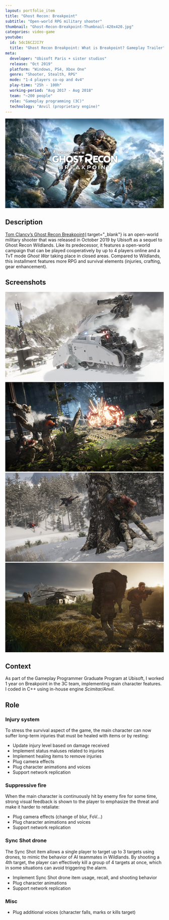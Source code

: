 ```yaml
---
layout: portfolio_item
title: "Ghost Recon: Breakpoint"
subtitle: "Open-world RPG military shooter"
thumbnail: "Ghost-Recon-Breakpoint-Thumbnail-420x420.jpg"
categories: video-game
youtube:
  id: 5dcI6CZJI7Y
  title: "Ghost Recon Breakpoint: What is Breakpoint? Gameplay Trailer"
meta:
  developer: "Ubisoft Paris + sister studios"
  release: "Oct 2019"
  platform: "Windows, PS4, Xbox One"
  genre: "Shooter, Stealth, RPG"
  mode: "1-4 players co-op and 4v4"
  play-time: "25h - 100h"
  working-period: "Aug 2017 - Aug 2018"
  team: "~200 people"
  role: "Gameplay programming (3C)"
  technology: "Anvil (proprietary engine)"
---
```

![Ghost Recon Breakpoint Banner](/assets/pictures/Ghost-Recon-Breakpoint-Title-1024x576.jpg)

## Description

[Tom Clancy’s Ghost Recon Breakpoint](https://www.ubisoft.com/en-gb/game/ghost-recon/breakpoint/game-info){:target="_blank"} is an open-world military shooter that was released in October 2019 by Ubisoft as a sequel to Ghost Recon Wildlands. Like its predecessor, it features a open-world campaign that can be played cooperatively by up to 4 players online and a TvT mode *Ghost War* taking place in closed areas. Compared to Wildlands, this installment features more RPG and survival elements (injuries, crafting, gear enhancement).

## Screenshots

<div class="grid">
  <img src="/assets/pictures/Ghost-Recon-Breakpoint-Drone-768x432.png" alt="Teamwork">
  <img src="/assets/pictures/Ghost-Recon-Breakpoint-No-HUD-battle-768x432.png" alt="Ghost shooting a rocket">
  <img src="/assets/pictures/Ghost-Recon-Breakpoint-No-HUD-stealth-768x432.jpg" alt="Ghost hiding from a drone">
  <img src="/assets/pictures/Ghost-Recon-Breakpoint-No-HUD-Teamwork-768x432.jpg" alt="Enemy grounded drone">
</div>

## Context

As part of the Gameplay Programmer Graduate Program at Ubisoft, I worked 1 year on Breakpoint in the 3C team, implementing main character features. I coded in C++ using in-house engine *Scimitar/Anvil*.

## Role

### Injury system

To stress the survival aspect of the game, the main character can now suffer long-term injuries that must be healed with items or by resting:

- Update injury level based on damage received
- Implement status maluses related to injuries
- Implement healing items to remove injuries
- Plug camera effects
- Plug character animations and voices
- Support network replication

### Suppressive fire

When the main character is continuously hit by enemy fire for some time, strong visual feedback is shown to the player to emphasize the threat and make it harder to retaliate:

- Plug camera effects (change of blur, FoV…)
- Plug character animations and voices
- Support network replication

### Sync Shot drone

The Sync Shot item allows a single player to target up to 3 targets using drones, to mimic the behavior of AI teammates in Wildlands. By shooting a 4th target, the player can effectively kill a group of 4 targets at once, which in some situations can avoid triggering the alarm.

- Implement Sync Shot drone item usage, recall, and shooting behavior
- Plug character animations
- Support network replication

### Misc

- Plug additional voices (character falls, marks or kills target)
